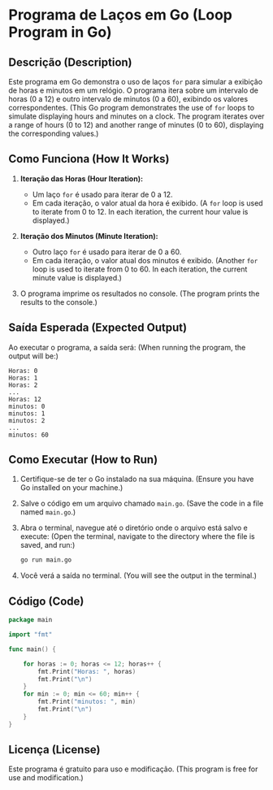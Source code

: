 # Programa de Laços em Go (Loop Program in Go)

## Descrição (Description)

Este programa em Go demonstra o uso de laços `for` para simular a exibição de horas e minutos em um relógio. O programa itera sobre um intervalo de horas (0 a 12) e outro intervalo de minutos (0 a 60), exibindo os valores correspondentes. (This Go program demonstrates the use of `for` loops to simulate displaying hours and minutes on a clock. The program iterates over a range of hours (0 to 12) and another range of minutes (0 to 60), displaying the corresponding values.)

## Como Funciona (How It Works)

1. **Iteração das Horas (Hour Iteration):**
   - Um laço `for` é usado para iterar de 0 a 12.
   - Em cada iteração, o valor atual da hora é exibido. (A `for` loop is used to iterate from 0 to 12. In each iteration, the current hour value is displayed.)

2. **Iteração dos Minutos (Minute Iteration):**
   - Outro laço `for` é usado para iterar de 0 a 60.
   - Em cada iteração, o valor atual dos minutos é exibido. (Another `for` loop is used to iterate from 0 to 60. In each iteration, the current minute value is displayed.)

3. O programa imprime os resultados no console. (The program prints the results to the console.)

## Saída Esperada (Expected Output)

Ao executar o programa, a saída será: (When running the program, the output will be:)

```
Horas: 0
Horas: 1
Horas: 2
...
Horas: 12
minutos: 0
minutos: 1
minutos: 2
...
minutos: 60
```

## Como Executar (How to Run)

1. Certifique-se de ter o Go instalado na sua máquina. (Ensure you have Go installed on your machine.)
2. Salve o código em um arquivo chamado `main.go`. (Save the code in a file named `main.go`.)
3. Abra o terminal, navegue até o diretório onde o arquivo está salvo e execute: (Open the terminal, navigate to the directory where the file is saved, and run:)

   ```bash
   go run main.go
   ```

4. Você verá a saída no terminal. (You will see the output in the terminal.)

## Código (Code)

```go
package main

import "fmt"

func main() {

	for horas := 0; horas <= 12; horas++ {
		fmt.Print("Horas: ", horas)
		fmt.Print("\n")
	}
	for min := 0; min <= 60; min++ {
		fmt.Print("minutos: ", min)
		fmt.Print("\n")
	}
}
```

## Licença (License)

Este programa é gratuito para uso e modificação. (This program is free for use and modification.)
